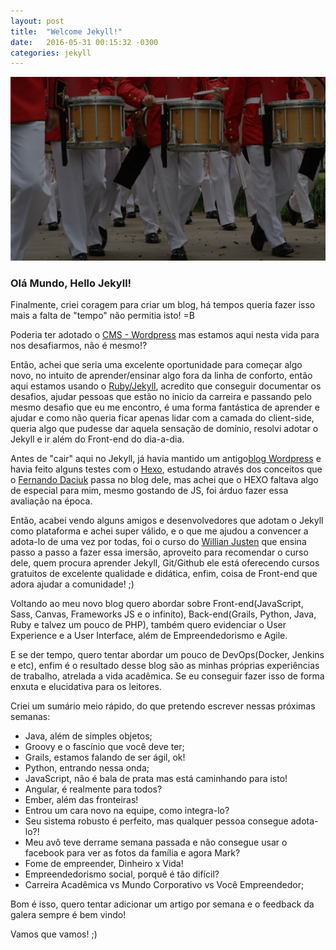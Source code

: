 ```yaml
---
layout: post
title:  "Welcome Jekyll!"
date:   2016-05-31 00:15:32 -0300
categories: jekyll
---
```


![hello](../img/hello.jpg)

### Olá Mundo, Hello Jekyll!
Finalmente, criei coragem para criar um blog, há tempos queria fazer isso mais a falta de "tempo" não permitia isto! =B

Poderia ter adotado o [CMS - Wordpress](https://br.wordpress.com/) mas estamos aqui nesta vida para nos desafiarmos, não é mesmo!?

Então, achei que seria uma excelente oportunidade para começar algo novo, no intuito de aprender/ensinar algo fora da linha de conforto, então aqui estamos usando o [Ruby/Jekyll](https://jekyllrb.com/), acredito que conseguir documentar os desafios, ajudar pessoas que estão no inicio da carreira e passando pelo mesmo desafio que eu me encontro, é uma forma fantástica de aprender e ajudar e como não queria ficar apenas lidar com a camada do client-side, queria algo que pudesse dar aquela sensação de domínio, resolvi adotar o Jekyll e ir além do Front-end do dia-a-dia.

Antes de "cair" aqui no Jekyll, já havia mantido um antigo[blog Wordpress](https://cristofersousa.wordpress.com/) e havia feito alguns testes com o [Hexo](https://hexo.io/), estudando através dos conceitos que o [Fernando Daciuk](http://blog.da2k.com.br/2014/01/05/hexo-criando-um-blog-ao-estilo-miojo/) passa no blog dele, mas achei que o HEXO faltava algo de especial para mim, mesmo gostando de JS, foi árduo fazer essa avaliação na época.

Então, acabei vendo alguns amigos e desenvolvedores que adotam o Jekyll como plataforma e achei super válido, e o que me ajudou a convencer a adota-lo de uma vez por todas, foi o curso do [Willian Justen](http://willianjusten.teachable.com/courses/criando-sites-estaticos-com-jekyll/) que ensina passo a passo a fazer essa imersão, aproveito para recomendar o curso  dele, quem procura aprender Jekyll, Git/Github ele está oferecendo cursos gratuitos de excelente qualidade e didática, enfim, coisa de Front-end que adora ajudar a comunidade! ;)

Voltando ao meu novo blog quero abordar sobre Front-end(JavaScript, Sass, Canvas, Frameworks JS e o infinito),  Back-end(Grails, Python, Java, Ruby e talvez um pouco de PHP), também quero evidenciar o User Experience e a User Interface, além de Empreendedorismo e Agile.

E se der tempo, quero tentar abordar um pouco de DevOps(Docker, Jenkins e etc), enfim é o resultado desse blog são as minhas próprias experiências de trabalho, atrelada a vida acadêmica. Se eu conseguir fazer isso de forma enxuta e elucidativa para os leitores.

Criei um sumário meio rápido, do que pretendo escrever nessas próximas semanas:

 * Java, além de simples objetos;
 * Groovy e o fascínio que você deve ter;
 * Grails, estamos falando de ser ágil, ok!
 * Python, entrando nessa onda;
 * JavaScript, não é bala de prata mas está caminhando para isto!
 * Angular, é realmente para todos?
 * Ember, além das fronteiras!
 * Entrou um cara novo na equipe, como integra-lo?
 * Seu sistema robusto é perfeito, mas qualquer pessoa consegue adota-lo?!
 * Meu avô teve derrame semana passada e não consegue usar o facebook para ver as fotos da família e agora Mark?
 * Fome de empreender, Dinheiro x Vida!
 * Empreendedorismo social, porquê é tão difícil?
 * Carreira Acadêmica vs Mundo Corporativo vs Você Empreendedor;

 Bom é isso, quero tentar adicionar um artigo por semana e o feedback da galera sempre é bem vindo!

 Vamos que vamos! ;)
